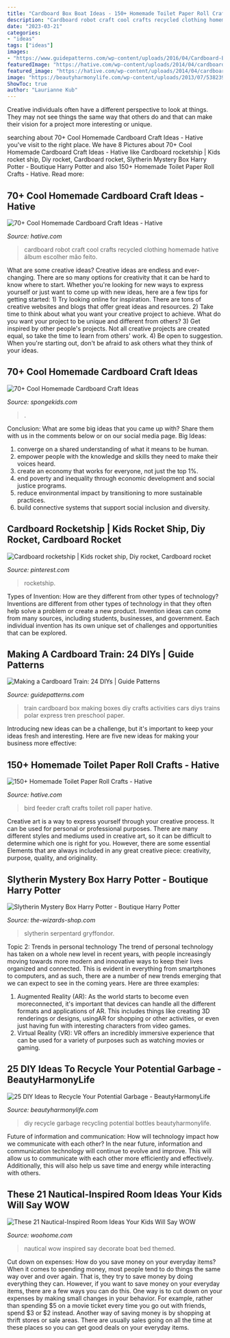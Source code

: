 ```yaml
---
title: "Cardboard Box Boat Ideas - 150+ Homemade Toilet Paper Roll Crafts"
description: "Cardboard robot craft cool crafts recycled clothing homemade hative álbum escolher mão feito"
date: "2023-03-21"
categories:
- "ideas"
tags: ["ideas"]
images:
- "https://www.guidepatterns.com/wp-content/uploads/2016/04/Cardboard-Box-Train.jpg"
featuredImage: "https://hative.com/wp-content/uploads/2014/04/cardboard-crafts/5-cardboard-robot-clothing.jpg"
featured_image: "https://hative.com/wp-content/uploads/2014/04/cardboard-crafts/5-cardboard-robot-clothing.jpg"
image: "https://beautyharmonylife.com/wp-content/uploads/2013/07/538239_307348762721116_73864961_n.jpg"
ShowToc: true
author: "Laurianne Kub"
---
```



Creative individuals often have a different perspective to look at things. They may not see things the same way that others do and that can make their vision for a project more interesting or unique.

	

		
searching about 70+ Cool Homemade Cardboard Craft Ideas - Hative you've visit to the right place. We have 8 Pictures about 70+ Cool Homemade Cardboard Craft Ideas - Hative like Cardboard rocketship | Kids rocket ship, Diy rocket, Cardboard rocket, Slytherin Mystery Box Harry Potter - Boutique Harry Potter and also 150+ Homemade Toilet Paper Roll Crafts - Hative. Read more:
		
    
## 70+ Cool Homemade Cardboard Craft Ideas - Hative

<img loading=lazy src="https://hative.com/wp-content/uploads/2014/04/cardboard-crafts/5-cardboard-robot-clothing.jpg" onerror="this.onerror=null;this.src='https://tse1.mm.bing.net/th?id=OIP.5tsWEVO7oFMdJ-fHssQdjwHaJ4&amp;pid=15.1';" alt="70+ Cool Homemade Cardboard Craft Ideas - Hative">

_Source: hative.com_

>cardboard robot craft cool crafts recycled clothing homemade hative álbum escolher mão feito. 

	

What are some creative ideas?
Creative ideas are endless and ever-changing. There are so many options for creativity that it can be hard to know where to start. Whether you're looking for new ways to express yourself or just want to come up with new ideas, here are a few tips for getting started: 1) Try looking online for inspiration. There are tons of creative websites and blogs that offer great ideas and resources. 2) Take time to think about what you want your creative project to achieve. What do you want your project to be unique and different from others? 3) Get inspired by other people's projects. Not all creative projects are created equal, so take the time to learn from others' work. 4) Be open to suggestion. When you're starting out, don't be afraid to ask others what they think of your ideas.

    
## 70+ Cool Homemade Cardboard Craft Ideas

<img loading=lazy src="https://spongekids.com/wp-content/uploads/2014/04/cardboard-crafts/3-diy-cardboard-guitar.jpg" onerror="this.onerror=null;this.src='https://tse3.mm.bing.net/th?id=OIP.4GTcjW7jxPBf6ek8VoEF3wHaJ1&amp;pid=15.1';" alt="70+ Cool Homemade Cardboard Craft Ideas">

_Source: spongekids.com_

>. 

	

Conclusion: What are some big ideas that you came up with? Share them with us in the comments below or on our social media page.
Big Ideas:
1. converge on a shared understanding of what it means to be human. 
2. empower people with the knowledge and skills they need to make their voices heard. 
3. create an economy that works for everyone, not just the top 1%. 
4. end poverty and inequality through economic development and social justice programs. 
5. reduce environmental impact by transitioning to more sustainable practices. 
6. build connective systems that support social inclusion and diversity. 

    
## Cardboard Rocketship | Kids Rocket Ship, Diy Rocket, Cardboard Rocket

<img loading=lazy src="https://i.pinimg.com/736x/1b/64/ab/1b64abc721e62afae51d38eb66c24c35.jpg" onerror="this.onerror=null;this.src='https://tse2.mm.bing.net/th?id=OIP.P2fdzot7dQle6PPK1yDJ0QHaLH&amp;pid=15.1';" alt="Cardboard rocketship | Kids rocket ship, Diy rocket, Cardboard rocket">

_Source: pinterest.com_

>rocketship. 

	

Types of Invention: How are they different from other types of technology?
Inventions are different from other types of technology in that they often help solve a problem or create a new product. Invention ideas can come from many sources, including students, businesses, and government. Each individual invention has its own unique set of challenges and opportunities that can be explored.

    
## Making A Cardboard Train: 24 DIYs | Guide Patterns

<img loading=lazy src="https://www.guidepatterns.com/wp-content/uploads/2016/04/Cardboard-Box-Train.jpg" onerror="this.onerror=null;this.src='https://tse4.mm.bing.net/th?id=OIP.XwSv5Z-562PDIwtRxqoE-wHaFj&amp;pid=15.1';" alt="Making a Cardboard Train: 24 DIYs | Guide Patterns">

_Source: guidepatterns.com_

>train cardboard box making boxes diy crafts activities cars diys trains polar express tren preschool paper. 

	

Introducing new ideas can be a challenge, but it's important to keep your ideas fresh and interesting. Here are five new ideas for making your business more effective:

    
## 150+ Homemade Toilet Paper Roll Crafts - Hative

<img loading=lazy src="https://hative.com/wp-content/uploads/2014/03/toilet-paper-roll-crafts/66-bird-feeder-craft.jpg" onerror="this.onerror=null;this.src='https://tse4.mm.bing.net/th?id=OIP.dx2pqdGfTdUlYlv6eYLy6QHaJY&amp;pid=15.1';" alt="150+ Homemade Toilet Paper Roll Crafts - Hative">

_Source: hative.com_

>bird feeder craft crafts toilet roll paper hative. 

	

Creative art is a way to express yourself through your creative process. It can be used for personal or professional purposes. There are many different styles and mediums used in creative art, so it can be difficult to determine which one is right for you. However, there are some essential Elements that are always included in any great creative piece: creativity, purpose, quality, and originality.

    
## Slytherin Mystery Box Harry Potter - Boutique Harry Potter

<img loading=lazy src="https://the-wizards-shop.com/388-thickbox_default/slytherin-mystery-box-harry-potter.jpg" onerror="this.onerror=null;this.src='https://tse3.mm.bing.net/th?id=OIP.yxT51jdlKvmwMTG9fPI57AHaId&amp;pid=15.1';" alt="Slytherin Mystery Box Harry Potter - Boutique Harry Potter">

_Source: the-wizards-shop.com_

>slytherin serpentard gryffondor. 

	

Topic 2: Trends in personal technology
The trend of personal technology has taken on a whole new level in recent years, with people increasingly moving towards more modern and innovative ways to keep their lives organized and connected. This is evident in everything from smartphones to computers, and as such, there are a number of new trends emerging that we can expect to see in the coming years. Here are three examples: 
1) Augmented Reality (AR): As the world starts to become even moreconnected, it's important that devices can handle all the different formats and applications of AR. This includes things like creating 3D renderings or designs, usingAR for shopping or other activities, or even just having fun with interesting characters from video games. 
2) Virtual Reality (VR): VR offers an incredibly immersive experience that can be used for a variety of purposes such as watching movies or gaming.

    
## 25 DIY Ideas To Recycle Your Potential Garbage - BeautyHarmonyLife

<img loading=lazy src="https://beautyharmonylife.com/wp-content/uploads/2013/07/538239_307348762721116_73864961_n.jpg" onerror="this.onerror=null;this.src='https://tse4.mm.bing.net/th?id=OIP.5uqLu7hL7TU6VDEft_8MLgHaJ4&amp;pid=15.1';" alt="25 DIY Ideas to Recycle Your Potential Garbage - BeautyHarmonyLife">

_Source: beautyharmonylife.com_

>diy recycle garbage recycling potential bottles beautyharmonylife. 

	

Future of information and communication: How will technology impact how we communicate with each other?
In the near future, information and communication technology will continue to evolve and improve. This will allow us to communicate with each other more efficiently and effectively. Additionally, this will also help us save time and energy while interacting with others.

    
## These 21 Nautical-Inspired Room Ideas Your Kids Will Say WOW

<img loading=lazy src="http://www.woohome.com/wp-content/uploads/2017/05/nautical-themed-kids-room-10.jpg" onerror="this.onerror=null;this.src='https://tse4.mm.bing.net/th?id=OIP.gcUcOJmxbXer9XZWEM4duQHaLG&amp;pid=15.1';" alt="These 21 Nautical-Inspired Room Ideas Your Kids Will Say WOW">

_Source: woohome.com_

>nautical wow inspired say decorate boat bed themed. 

	

Cut down on expenses: How do you save money on your everyday items?
When it comes to spending money, most people tend to do things the same way over and over again. That is, they try to save money by doing everything they can. However, if you want to save money on your everyday items, there are a few ways you can do this. One way is to cut down on your expenses by making small changes in your behavior. For example, rather than spending $5 on a movie ticket every time you go out with friends, spend $3 or $2 instead. Another way of saving money is by shopping at thrift stores or sale areas. There are usually sales going on all the time at these places so you can get good deals on your everyday items.

